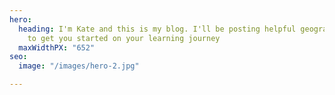 ```yaml
---
hero:
  heading: I'm Kate and this is my blog. I'll be posting helpful geography articles
    to get you started on your learning journey
  maxWidthPX: "652"
seo:
  image: "/images/hero-2.jpg"

---
```

